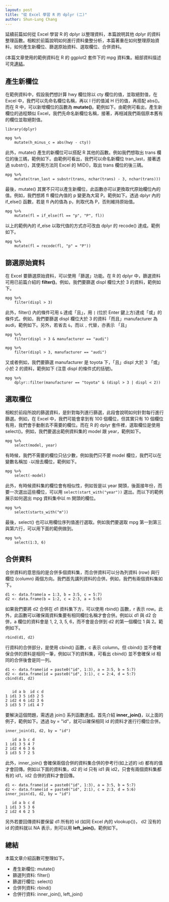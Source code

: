 ```yaml
---
layout: post
title: "從 Excel 學習 R 的 dplyr (二)"
author: Shun-Lung Chang
---
```


<p class="message">
延續前篇如何從 Excel 學習 R 的 dplyr 以整理資料，本篇說明其他 dplyr 的資料整理函數。相較於前篇說明如何進行資料彙整分析，本篇著重在如何整理原始資料，如何產生新欄位、篩選原始資料、選取欄位、合併資料。
</p>

<!--more-->

(本篇文章使用的範例資料在 R 的 ggplot2 套件下的 mpg 資料集。細部資料描述可見[連結](http://docs.ggplot2.org/current/mpg.html)。

## 產生新欄位

在範例資料中，假設我們想計算 hwy 欄位除以 cty 欄位的值，並取絕對值，在 Excel 中，我們可以先命名欄位名稱，再以 I 行的值減 H 行的值，再搭配 abs()。而在 R 中，可以新增欄位的函數為 **mutate()**。範例如下。由範例可看出，產生新欄位的過程類似 Excel，我們先命名新欄位名稱，接著，再相減我們兩個原本舊有的欄位並取絕對值。

```
library(dplyr)

mpg %>% 
	mutate(h_minus_c = abs(hwy - cty))
``` 

此外，mutate() 產生的新欄位可以搭配 R 其他的函數。例如我們想取出 trans 欄位的後三碼，範例如下。由範例可看出，我們可以命名新欄位 tran_last，接著透過 substr()，其使用方法同 Excel 的 MID()，取出 trans 欄位的後三碼。

```
mpg %>% 
    mutate(tran_last = substr(trans, nchar(trans) - 3, nchar(trans)))
```

最後，mutate() 其實不只可以產生新欄位，此函數亦可以更換取代原始欄位內的值。例如，我們想將 fl 欄位內值的 p 變更為大寫 P。範例如下。透過 dplyr 內的 if_else() 函數，若是 fl 內的值為 p，則取代為 P，否則維持原始值。

```
mpg %>% 
    mutate(fl = if_else(fl == "p", "P", fl))
```

以上的範例內的 if_else 以取代值的方式亦可改由 dplyr 的 recode() 達成。範例如下。

```
mpg %>% 
    mutate(fl = recode(fl, "p" = "P"))
``` 

## 篩選原始資料

在 Excel 要篩選原始資料，可以使用「篩選」功能。在 R 的 dplyr 中，篩選資料可用已前篇介紹的 **filter()**。例如，我們要篩選 displ 欄位大於 3 的資料，範例如下。

```
mpg %>% 
    filter(displ > 3)
```

此外，filter() 內的條件可用 `&` 達成「且」，用 `|` (位於 Enter 鍵上方)達成「或」的條件式。例如，我們要篩選 displ 欄位大於 3 的資料「而且」manufacturer 為 audi，範例如下。另外，若省去 `&`，而以 `,` 代替，亦表示 「且」

```
mpg %>% 
    filter(displ > 3 & manufacturer == "audi")

mpg %>% 
    filter(displ > 3, manufacturer == "audi")

```

又或者例如，我們要篩選 manufacturer 是 toyota 下，「且」displ 大於 3 「或」小於 2 的資料，範例如下 (注意 displ 的條件式的括號)。

```
mpg %>% 
    dplyr::filter(manufacturer == "toyota" & (displ > 3 | displ < 2))
```

## 選取欄位

相較於前段所說的篩選資料，是針對每列進行篩選，此段會說明如何針對每行進行篩選。例如，在 Excel 中，我們可能會拿到有 100 個欄位，但其實只有 10 個欄位有用，我們會手動刪去不需要的欄位。而在 R 的 dplyr 套件裡，選取欄位是使用 select()。例如，我們要選出範例資料集的 model 跟 year，範例如下。

```
mpg %>% 
    select(model, year)
```

有時候，我們不需要的欄位只佔少數，例如我們只不要 model 欄位，我們可以在變數名稱加 `-`以捨去欄位，範例如下。

```
mpg %>% 
    select(-model)
```

此外，有時候資料集的欄位會有相似性，例如皆是以 year 開頭，後面接年份，而要一次選出這些欄位，可以用 `select(start_with("year"))` 選出。而以下的範例展示如何選出 mpg 資料集中以 m 開頭的欄位。

```
mpg %>% 
    select(starts_with("m"))
```

最後，select() 也可以用欄位序列值進行選取。例如我們要選取 mpg 第一到第三與第六行，可以用下面的範例做到。

```
mpg %>% 
    select(1:3, 6)
```

## 合併資料

合併資料的意思指的是合併多個資料集，而合併資料可以分為列資料 (row) 與行欄位 (column) 兩個方向。我們首先講列資料的合併。例如，我們有兩個資料集如下。

```
d1 <- data.frame(a = 1:3, b = 3:5, c = 5:7)
d2 <- data.frame(b = 1:2, c = 2:3, a = 5:6)
```

如果我們要將 d2 合併在 d1 資料集下方，可以使用 rbind() 函數，r 表示 row。此外，此函數可以確保兩資料集要有相同欄位名稱才會合併。例如以 d1 與 d2 合併，a 欄位的資料會是 1, 2, 3, 5, 6，而不會是合併到 d2 的第一個欄位 1 與 2。範例如下。

```
rbind(d1, d2)
```

行資料的合併部分，是使用 cbind() 函數，c 表示 column。但 cbind() 並不會確保合併的資料是相同一筆，例如以下的資料集，可看出 cbind() 並不會確保 id 相同的合併後會是同一列。

```
d1 <- data.frame(id = paste0("id", 1:3), a = 3:5, b = 5:7)
d2 <- data.frame(id = paste0("id", 3:1), c = 2:4, d = 5:7)
cbind(d1, d2)


   id a b  id c d
1 id1 3 5 id3 2 5
2 id2 4 6 id2 3 6
3 id3 5 7 id1 4 7
```

要解決這個問題，需透過 join() 系列函數達成。首先介紹 **inner_join()**，以上面的例子，範例如下。透過 by = "id"，就可以確保相同 id 的資料才進行行欄位合併。

```
inner_join(d1, d2, by = "id")

   id a b c d
1 id1 3 5 4 7
2 id2 4 6 3 6
3 id3 5 7 2 5
```

此外，inner_join() 會確保兩個合併的資料集合併的參考行(如上述的 id) 都有的值才會回傳。例如以下面的資料集，d2 的 id 只有 id1 與 id2，只會有兩個資料集都有的 id1，id2 合併的資料才會回傳。

```
d1 <- data.frame(id = paste0("id", 1:3), a = 3:5, b = 5:7)
d2 <- data.frame(id = paste0("id", 2:1), c = 2:3, d = 5:6)
inner_join(d1, d2, by = "id")

   id a b c d
1 id1 3 5 3 6
2 id2 4 6 2 5
```

另外若要回傳資料要保留 d1 所有的 id (如同 Excel 內的 vlookup())， d2 沒有的 id 的資料就以 NA 表示，則可以用 **left_join()**。範例如下。

## 總結

本篇文章介紹函數可整理如下。

- 產生新欄位: mutate()
- 篩選列資料: filter()
- 篩選行欄位: select()
- 合併列資料: rbind()
- 合併行資料: inner_join(), left_join()
